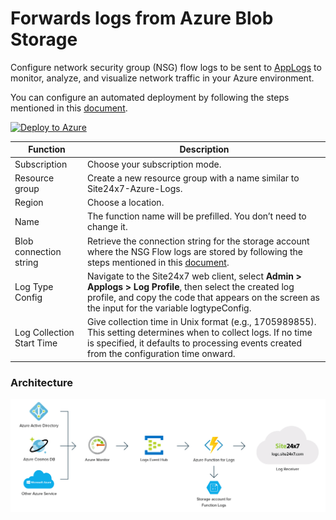 # Forwards logs from Azure Blob Storage

Configure network security group (NSG) flow logs to be sent to [AppLogs](https://www.site24x7.com/help/log-management/) to monitor, analyze, and visualize network traffic in your Azure environment.

You can configure an automated deployment by following the steps mentioned in this [document](https://www.site24x7.com/help/log-management/).

[![Deploy to Azure](https://aka.ms/deploytoazurebutton)](https://portal.azure.com/#create/Microsoft.Template/uri/https%3A%2F%2Fraw.githubusercontent.com%2Fsite24x7%2Fapplogs-azure-function%2Fmaster%2Fdeployment%2Fsite24x7-azure-nsgflow-logs-deployment.json)

| Function | Description |
|---|---|
| Subscription | Choose your subscription mode. |
| Resource group | Create a new resource group with a name similar to Site24x7-Azure-Logs. | 
| Region | Choose a location. |
| Name | The function name will be prefilled. You don’t need to change it. |
| Blob connection string | Retrieve the connection string for the storage account where the NSG Flow logs are stored by following the steps mentioned in this [document](https://www.site24x7.com/help/log-management/). |
| Log Type Config | Navigate to the Site24x7 web client, select **Admin > Applogs > Log Profile**, then select the created log profile, and copy the code that appears on the screen as the input for the variable logtypeConfig. |
| Log Collection Start Time | Give collection time in Unix format (e.g., 1705989855). This setting determines when to collect logs. If no time is specified, it defaults to processing events created from the configuration time onward. |

### Architecture 

![Architecture](https://github.com/aneshpugal/nsgssimple/blob/main/Images/EventHubs_Logs/Architecture.png)
